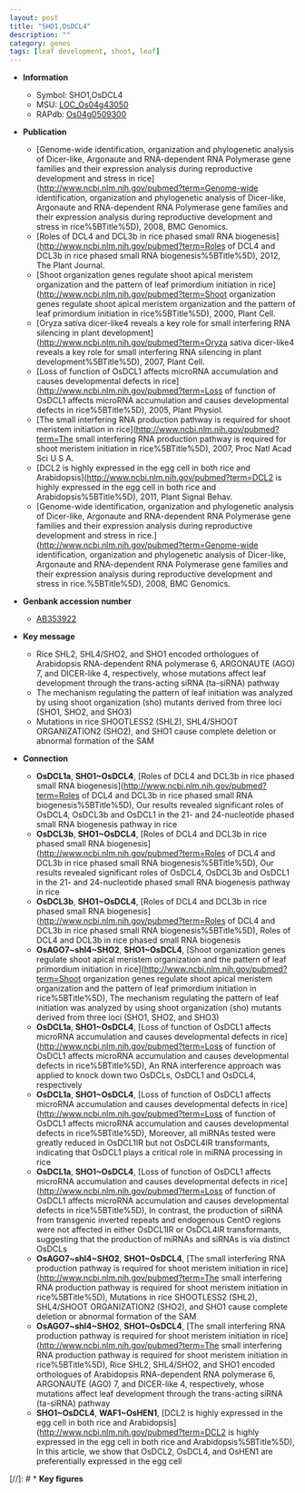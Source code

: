 ```yaml
---
layout: post
title: "SHO1,OsDCL4"
description: ""
category: genes
tags: [leaf development, shoot, leaf]
---
```


* **Information**  
    + Symbol: SHO1,OsDCL4  
    + MSU: [LOC_Os04g43050](http://rice.uga.edu/cgi-bin/ORF_infopage.cgi?orf=LOC_Os04g43050)  
    + RAPdb: [Os04g0509300](http://rapdb.dna.affrc.go.jp/viewer/gbrowse_details/irgsp1?name=Os04g0509300)  

* **Publication**  
    + [Genome-wide identification, organization and phylogenetic analysis of Dicer-like, Argonaute and RNA-dependent RNA Polymerase gene families and their expression analysis during reproductive development and stress in rice](http://www.ncbi.nlm.nih.gov/pubmed?term=Genome-wide identification, organization and phylogenetic analysis of Dicer-like, Argonaute and RNA-dependent RNA Polymerase gene families and their expression analysis during reproductive development and stress in rice%5BTitle%5D), 2008, BMC Genomics.
    + [Roles of DCL4 and DCL3b in rice phased small RNA biogenesis](http://www.ncbi.nlm.nih.gov/pubmed?term=Roles of DCL4 and DCL3b in rice phased small RNA biogenesis%5BTitle%5D), 2012, The Plant Journal.
    + [Shoot organization genes regulate shoot apical meristem organization and the pattern of leaf primordium initiation in rice](http://www.ncbi.nlm.nih.gov/pubmed?term=Shoot organization genes regulate shoot apical meristem organization and the pattern of leaf primordium initiation in rice%5BTitle%5D), 2000, Plant Cell.
    + [Oryza sativa dicer-like4 reveals a key role for small interfering RNA silencing in plant development](http://www.ncbi.nlm.nih.gov/pubmed?term=Oryza sativa dicer-like4 reveals a key role for small interfering RNA silencing in plant development%5BTitle%5D), 2007, Plant Cell.
    + [Loss of function of OsDCL1 affects microRNA accumulation and causes developmental defects in rice](http://www.ncbi.nlm.nih.gov/pubmed?term=Loss of function of OsDCL1 affects microRNA accumulation and causes developmental defects in rice%5BTitle%5D), 2005, Plant Physiol.
    + [The small interfering RNA production pathway is required for shoot meristem initiation in rice](http://www.ncbi.nlm.nih.gov/pubmed?term=The small interfering RNA production pathway is required for shoot meristem initiation in rice%5BTitle%5D), 2007, Proc Natl Acad Sci U S A.
    + [DCL2 is highly expressed in the egg cell in both rice and Arabidopsis](http://www.ncbi.nlm.nih.gov/pubmed?term=DCL2 is highly expressed in the egg cell in both rice and Arabidopsis%5BTitle%5D), 2011, Plant Signal Behav.
    + [Genome-wide identification, organization and phylogenetic analysis of Dicer-like, Argonaute and RNA-dependent RNA Polymerase gene families and their expression analysis during reproductive development and stress in rice.](http://www.ncbi.nlm.nih.gov/pubmed?term=Genome-wide identification, organization and phylogenetic analysis of Dicer-like, Argonaute and RNA-dependent RNA Polymerase gene families and their expression analysis during reproductive development and stress in rice.%5BTitle%5D), 2008, BMC Genomics.

* **Genbank accession number**  
    + [AB353922](http://www.ncbi.nlm.nih.gov/nuccore/AB353922)

* **Key message**  
    + Rice SHL2, SHL4/SHO2, and SHO1 encoded orthologues of Arabidopsis RNA-dependent RNA polymerase 6, ARGONAUTE (AGO) 7, and DICER-like 4, respectively, whose mutations affect leaf development through the trans-acting siRNA (ta-siRNA) pathway
    + The mechanism regulating the pattern of leaf initiation was analyzed by using shoot organization (sho) mutants derived from three loci (SHO1, SHO2, and SHO3)
    + Mutations in rice SHOOTLESS2 (SHL2), SHL4/SHOOT ORGANIZATION2 (SHO2), and SHO1 cause complete deletion or abnormal formation of the SAM

* **Connection**  
    + __OsDCL1a__, __SHO1~OsDCL4__, [Roles of DCL4 and DCL3b in rice phased small RNA biogenesis](http://www.ncbi.nlm.nih.gov/pubmed?term=Roles of DCL4 and DCL3b in rice phased small RNA biogenesis%5BTitle%5D), Our results revealed significant roles of OsDCL4, OsDCL3b and OsDCL1 in the 21- and 24-nucleotide phased small RNA biogenesis pathway in rice
    + __OsDCL3b__, __SHO1~OsDCL4__, [Roles of DCL4 and DCL3b in rice phased small RNA biogenesis](http://www.ncbi.nlm.nih.gov/pubmed?term=Roles of DCL4 and DCL3b in rice phased small RNA biogenesis%5BTitle%5D), Our results revealed significant roles of OsDCL4, OsDCL3b and OsDCL1 in the 21- and 24-nucleotide phased small RNA biogenesis pathway in rice
    + __OsDCL3b__, __SHO1~OsDCL4__, [Roles of DCL4 and DCL3b in rice phased small RNA biogenesis](http://www.ncbi.nlm.nih.gov/pubmed?term=Roles of DCL4 and DCL3b in rice phased small RNA biogenesis%5BTitle%5D), Roles of DCL4 and DCL3b in rice phased small RNA biogenesis
    + __OsAGO7~shl4~SHO2__, __SHO1~OsDCL4__, [Shoot organization genes regulate shoot apical meristem organization and the pattern of leaf primordium initiation in rice](http://www.ncbi.nlm.nih.gov/pubmed?term=Shoot organization genes regulate shoot apical meristem organization and the pattern of leaf primordium initiation in rice%5BTitle%5D), The mechanism regulating the pattern of leaf initiation was analyzed by using shoot organization (sho) mutants derived from three loci (SHO1, SHO2, and SHO3)
    + __OsDCL1a__, __SHO1~OsDCL4__, [Loss of function of OsDCL1 affects microRNA accumulation and causes developmental defects in rice](http://www.ncbi.nlm.nih.gov/pubmed?term=Loss of function of OsDCL1 affects microRNA accumulation and causes developmental defects in rice%5BTitle%5D), An RNA interference approach was applied to knock down two OsDCLs, OsDCL1 and OsDCL4, respectively
    + __OsDCL1a__, __SHO1~OsDCL4__, [Loss of function of OsDCL1 affects microRNA accumulation and causes developmental defects in rice](http://www.ncbi.nlm.nih.gov/pubmed?term=Loss of function of OsDCL1 affects microRNA accumulation and causes developmental defects in rice%5BTitle%5D), Moreover, all miRNAs tested were greatly reduced in OsDCL1IR but not OsDCL4IR transformants, indicating that OsDCL1 plays a critical role in miRNA processing in rice
    + __OsDCL1a__, __SHO1~OsDCL4__, [Loss of function of OsDCL1 affects microRNA accumulation and causes developmental defects in rice](http://www.ncbi.nlm.nih.gov/pubmed?term=Loss of function of OsDCL1 affects microRNA accumulation and causes developmental defects in rice%5BTitle%5D), In contrast, the production of siRNA from transgenic inverted repeats and endogenous CentO regions were not affected in either OsDCL1IR or OsDCL4IR transformants, suggesting that the production of miRNAs and siRNAs is via distinct OsDCLs
    + __OsAGO7~shl4~SHO2__, __SHO1~OsDCL4__, [The small interfering RNA production pathway is required for shoot meristem initiation in rice](http://www.ncbi.nlm.nih.gov/pubmed?term=The small interfering RNA production pathway is required for shoot meristem initiation in rice%5BTitle%5D), Mutations in rice SHOOTLESS2 (SHL2), SHL4/SHOOT ORGANIZATION2 (SHO2), and SHO1 cause complete deletion or abnormal formation of the SAM
    + __OsAGO7~shl4~SHO2__, __SHO1~OsDCL4__, [The small interfering RNA production pathway is required for shoot meristem initiation in rice](http://www.ncbi.nlm.nih.gov/pubmed?term=The small interfering RNA production pathway is required for shoot meristem initiation in rice%5BTitle%5D), Rice SHL2, SHL4/SHO2, and SHO1 encoded orthologues of Arabidopsis RNA-dependent RNA polymerase 6, ARGONAUTE (AGO) 7, and DICER-like 4, respectively, whose mutations affect leaf development through the trans-acting siRNA (ta-siRNA) pathway
    + __SHO1~OsDCL4__, __WAF1~OsHEN1__, [DCL2 is highly expressed in the egg cell in both rice and Arabidopsis](http://www.ncbi.nlm.nih.gov/pubmed?term=DCL2 is highly expressed in the egg cell in both rice and Arabidopsis%5BTitle%5D), In this article, we show that OsDCL2, OsDCL4, and OsHEN1 are preferentially expressed in the egg cell

[//]: # * **Key figures**  


